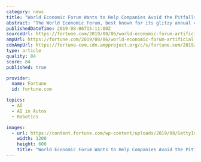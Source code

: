 ```yaml
---
category: news
title: "World Economic Forum Wants to Help Companies Avoid the Pitfalls of Artificial Intelligence: Eye on A.I."
abstract: "The World Economic Forum, best known for its glitzy annual conference in Davos, Switzerland, wants to help companies avoid the potential pitfalls that come with deploying artificial intelligence."
publishedDateTime: 2019-08-06T15:11:00Z
sourceUrl: https://fortune.com/2019/08/06/world-economic-forum-artificial-intelligence/
ampUrl: https://fortune.com/2019/08/06/world-economic-forum-artificial-intelligence/amp/
cdnAmpUrl: https://fortune-com.cdn.ampproject.org/c/s/fortune.com/2019/08/06/world-economic-forum-artificial-intelligence/amp/
type: article
quality: 84
score: 84
published: true

provider:
  name: Fortune
  id: fortune.com

topics:
  - AI
  - AI in Autos
  - Robotics

images:
  - url: https://content.fortune.com/wp-content/uploads/2019/08/GettyImages-1155580126.jpg?resize=1200,600
    width: 1200
    height: 600
    title: "World Economic Forum Wants to Help Companies Avoid the Pitfalls of Artificial Intelligence: Eye on A.I."
---
```

